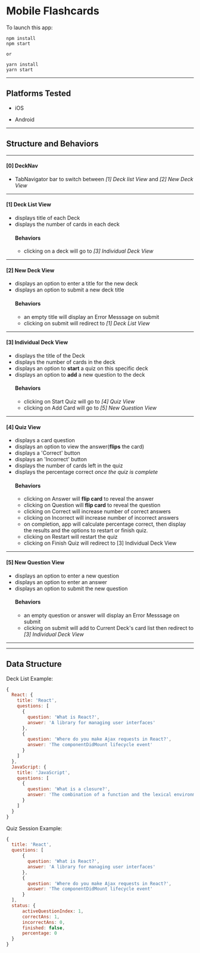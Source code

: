 # Mobile Flashcards

To launch this app:

```
npm install
npm start

or

yarn install
yarn start
```
---
## Platforms Tested
* iOS

* Android

---
## Structure and Behaviors
---
#### [0] DeckNav 
  * TabNavigator bar to switch between *[1] Deck list View* and *[2] New Deck View*

---

#### [1] Deck List View
  * displays title of each Deck
  * displays the number of cards in each deck
    #### Behaviors
    * clicking on a deck will go to *[3] Individual Deck View*

---

#### [2] New Deck View
  * displays an option to enter a title for the new deck
  * displays an option to submit a new deck title
    #### Behaviors
    * an empty title will display an Error Messsage on submit
    * clicking on submit will redirect to *[1] Deck List View*

---

#### [3] Individual Deck View
  * displays the title of the Deck
  * displays the number of cards in the deck
  * displays an option to **start** a quiz on this specific deck
  * displays an option to **add** a new question to the deck
    #### Behaviors
    *  clicking on Start Quiz will go to *[4] Quiz View*
    *  clicking on Add Card will go to *[5] New Question View*

---

#### [4] Quiz View
  * displays a card question
  * displays an option to view the answer(**flips** the card)
  * displays a 'Correct' button
  * displays an 'Incorrect' button
  * displays the number of cards left in the quiz
  * displays the percentage correct *once the quiz is complete*
      #### Behaviors
    *  clicking on Answer will **flip card** to reveal the answer
    *  clicking on Question will **flip card** to reveal the question
    *  clicking on Correct will increase number of correct answers
    *  clicking on Incorrect will increase number of incorrect answers
    *  on completion, app will calculate percentage correct, then display the results and the options to restart or finish quiz.
    * clicking on Restart will restart the quiz
    * clicking on Finish Quiz will redirect to [3] Individual Deck View

---

#### [5] New Question View
  * displays an option to enter a new question
  * displays an option to enter an answer
  * displays an option to submit the new question
      #### Behaviors
    * an empty question or answer will display an Error Messsage on submit
    * clicking on submit will add to Current Deck's card list then redirect to *[3] Individual Deck View*
  ---

  ---

  ## Data Structure

   Deck List Example:
  ```javascript
  {
    React: {
      title: 'React',
      questions: [
        {
          question: 'What is React?',
          answer: 'A library for managing user interfaces'
        },
        {
          question: 'Where do you make Ajax requests in React?',
          answer: 'The componentDidMount lifecycle event'
        }
      ]
    },
    JavaScript: {
      title: 'JavaScript',
      questions: [
        {
          question: 'What is a closure?',
          answer: 'The combination of a function and the lexical environment within which that function was declared.'
        }
      ]
    }
}
  ```

  Quiz Session Example:
  ```javascript
  {
    title: 'React',
    questions: [
        {
          question: 'What is React?',
          answer: 'A library for managing user interfaces'
        },
        {
          question: 'Where do you make Ajax requests in React?',
          answer: 'The componentDidMount lifecycle event'
        }
    ],
    status: {
        activeQuestionIndex: 1,
        correctAns: 1,
        incorrectAns: 0,
        finished: false,
        percentage: 0
    }
  }
  ```